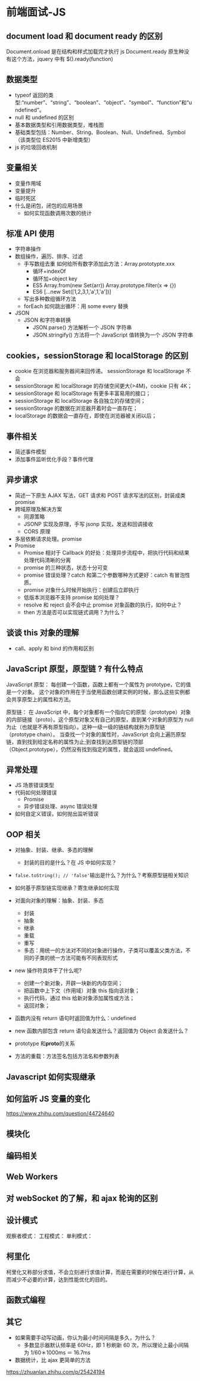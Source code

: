 # 前端面试-JS

## document load 和 document ready 的区别

Document.onload 是在结构和样式加载完才执行 js
Document.ready 原生种没有这个方法，jquery 中有 \$().ready(function)

## 数据类型

- typeof 返回的类型:“number”、“string”、“boolean”、“object”、"symbol"、“function”和“undefined”。
- null 和 undefined 的区别
- 基本数据类型和引用数据类型，堆栈图
- 基础类型包括：Number、String、Boolean、Null、Undefined、Symbol（该类型位 ES2015 中新增类型）
- js 的垃圾回收机制

## 变量相关

- 变量作用域
- 变量提升
- 临时死区
- 什么是闭包，闭包的应用场景
  - 如何实现函数调用次数的统计

## 标准 API 使用

- 字符串操作
- 数组操作，遍历、排序、过滤
  - 手写数组去重 如何给所有数字添加此方法：Array.prototypte.xxx
    - 循环+indexOf
    - 循环加+object key
    - ES5 Array.from(new Set(arr)) Array.prototype.filter(x => {})
    - ES6 [...new Set([1,2,3,1,'a',1,'a'])]
  - 写出多种数组循环方法
  - forEach 如何跳出循环：用 some every 替换
- JSON
  - JSON 和字符串转换
    - JSON.parse() 方法解析一个 JSON 字符串
    - JSON.stringify() 方法将一个 JavaScript 值转换为一个 JSON 字符串

## cookies，sessionStorage 和 localStorage 的区别

- cookie 在浏览器和服务器间来回传递。 sessionStorage 和 localStorage 不会
- sessionStorage 和 localStorage 的存储空间更大(>4M)，cookie 只有 4K；
- sessionStorage 和 localStorage 有更多丰富易用的接口；
- sessionStorage 和 localStorage 各自独立的存储空间；
- sessionStorage 的数据在浏览器开着时会一直存在；
- localStorage 的数据会一直存在，即使在浏览器被关闭以后；

## 事件相关

- 简述事件模型
- 添加事件监听优化手段？事件代理

## 异步请求

- 简述一下原生 AJAX 写法，GET 请求和 POST 请求写法的区别，封装成类 promise
- 跨域原理及解决方案
  - 同源策略
  - JSONP 实现及原理，手写 jsonp 实现，发送和回调接收
  - CORS 原理
- 多层依赖请求处理。promise
- Promise
  - Promise 相对于 Callback 的好处：处理异步流程中，把执行代码和结果处理代码清晰的分离
  - promise 的三种状态，状态十分可变
  - promise 错误处理？catch 和第二个参数哪种方式更好：catch 有冒泡性质。
  - promise 对象什么时候开始执行：创建后立即执行
  - 低版本浏览器不支持 promise 如何处理？
  - resolve 和 reject 会不会中止 promise 对象函数的执行，如何中止？
  - then 方法是否可以实现链式调用？为什么？

## 谈谈 this 对象的理解

- call、apply 和 bind 的作用和区别

## JavaScript 原型，原型链 ? 有什么特点

JavaScript 原型： 每创建一个函数，函数上都有一个属性为 prototype，它的值是一个对象。 这个对象的作用在于当使用函数创建实例的时候，那么这些实例都会共享原型上的属性和方法。

原型链： 在 JavaScript 中，每个对象都有一个指向它的原型（prototype）对象的内部链接（proto）。这个原型对象又有自己的原型，直到某个对象的原型为 null 为止（也就是不再有原型指向）。这种一级一级的链结构就称为原型链（prototype chain）。 当查找一个对象的属性时，JavaScript 会向上遍历原型链，直到找到给定名称的属性为止;到查找到达原型链的顶部（Object.prototype），仍然没有找到指定的属性，就会返回 undefined。

## 异常处理

- JS 场景错误类型
- 代码如何处理错误
  - Promise
  - 异步错误处理、async 错误处理
- 如何自定义错误，如何抛出监听错误

## OOP 相关

- 对抽象、封装、继承、多态的理解
  - 封装的目的是什么？在 JS 中如何实现？
- `false.toString(); // 'false'`输出是什么？为什么？考察原型链相关知识
- 如何基于原型链实现继承？寄生继承如何实现

- 对面向对象的理解：抽象、封装、多态
  - 封装
  - 抽象
  - 继承
  - 重载
  - 重写
  - 多态：用统一的方法对不同的对象进行操作，子类可以覆盖父类方法，不同的子类的统一方法可能有不同表现形式
- new 操作符具体干了什么呢?
  - 创建一个新对象，开辟一块新的内存空间；
  - 把函数中上下文（作用域）对象 this 指向该对象；
  - 执行代码，通过 this 给新对象添加属性或方法；
  - 返回对象；
- 函数内没有 return 语句时返回值为什么：undefined
- new 函数内部包含 return 语句会发送什么？返回值为 Object 会发送什么？
- prototype 和**proto**的关系
- 方法的重载：方法签名包括方法名和参数列表

## Javascript 如何实现继承

## 如何监听 JS 变量的变化

https://www.zhihu.com/question/44724640

## 模块化

## 编码相关

## Web Workers

## 对 webSocket 的了解，和 ajax 轮询的区别

## 设计模式

观察者模式：
工程模式：
单利模式：

## 柯里化

柯里化又称部分求值，不会立刻进行求值计算，而是在需要的时候在进行计算，从而减少不必要的计算，达到性能优化的目的。

## 函数式编程

## 其它

- 如果需要手动写动画，你认为最小时间间隔是多久，为什么？
  - 多数显示器默认频率是 60Hz，即 1 秒刷新 60 次，所以理论上最小间隔为 1/60＊1000ms ＝ 16.7ms
- 数据统计，比 ajax 更简单的方法

https://zhuanlan.zhihu.com/p/25424194

